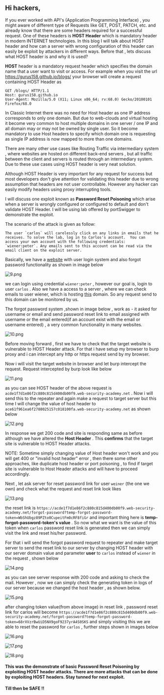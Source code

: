 ## Hi hackers,

If you ever worked with API's (Application Programming Interface) , you might aware of different type of Requests like GET, POST, PATCH, etc.  and already know that there are some headers required for a successful request. One of these headers is **HOST Header** which is mandatory header in modern INTERNET technologies. In this blog I will talk about HOST header and how can a server with wrong configuration of this header can easily be exploit by attackers in different ways.
Before that , lets discuss what HOST header is and why it is used?

**HOST** header is a mandatory request header which specifies the domain name that a user want to visit or access. For example when you visit the url https://gurus158.github.io/blogs/ your browser will create a request containing HOST Header as 

```
GET /blogs/ HTTP/1.1
Host: gurus158.github.io
User-Agent: Mozilla/5.0 (X11; Linux x86_64; rv:68.0) Gecko/20100101 Firefox/68.0
```

In Classic Internet there was no need for Host header as one IP address corresponds to only one domain. But due to web-clouds and virtual hosting it become very common to host multiple domains in one server / one IP and  all domain may or may not be owned by single user. So it become mandatory to use Host headers to specify which domain one is requesting as single  IP address is now  mapped to more than one domains.

There are many other use cases like Routing Traffic via intermediary system , where websites are hosted on different back-end servers , but all traffic between the client and servers is routed through an intermediary system. Due to these use cases using HOST header is very neat solution.

Although HOST Header is very important for any request for success but most developers don't give attention for validating this header due to wrong assumption that headers are not user controllable. However any hacker can easily modify headers using proxy interrupting tools. 

I will discuss one exploit known as **Password Reset Poisoning** which arise when a server is wrongly configured or configured to default and don't validate HOST Header. I will be using lab offered by portSwigger to demonstrate the exploit.

The scenario of the attack is given as follow:

```The user `carlos` will carelessly click on any links in emails that he receives. To solve the lab, log in to Carlos's account.  You can access your own account with the following credentials: `wiener:peter`. Any emails sent to this account can be read via the email client on the exploit server.```

Basically, we have a [website](https://ac851f3e1e9e6df380b64d9300d7005c.web-security-academy.net/login) with user login system and also forgot password functionality as shown in image below 

![9.png](https://github.com/gurus158/blogs/blob/gh-pages/images/9.png?raw=true)

we can login using credential  `wiener:peter`  , however our goal is, login to  user `carlos` . Also we have a access to a server , where we can check emails to user wiener, which is hosting [this](https://acf71f451ee46dc380a24d1f01df00ec.web-security-academy.net/) domain. So any request send to this domain can be monitored by us. 

The forgot password system ,shown in image below , work as -   it asked for username or email and send password reset link to email assigned with username or the email entered(if an account exist with the email or username entered) , a very common functionality in many websites.

![10.png](https://github.com/gurus158/blogs/blob/gh-pages/images/10.png?raw=true)

Before moving forward , first we have to check that the target website is vulnerable to HOST Header attack. For that i have setup my browser to burp proxy and  i can intercept any http or https request send by my browser. 

Now i will visit the target website in browser and let burp intercept the request. Request intercepted by burp look like below

![11.png](https://github.com/gurus158/blogs/blob/gh-pages/images/11.png?raw=true)

as you can see HOST header of the above request is ```acde1f7d1e86f2c880c815d400db00f9.web-security-academy.net``` . Now i will send this to the repeater and again make a request to target server but this time I will change the value of host header to ```ace61f961ea6f2788025157c018100fa.web-security-academy.net``` as shown below

![12.png](https://github.com/gurus158/blogs/blob/gh-pages/images/12.png?raw=true)

  In response we get 200 code and site is responding same as before although we have altered the **Host Header** . This **confirms** that the target site is vulnerable to HOST Header attacks. 

NOTE: Sometime simply changing value of Host header won't work and you will get 400 or "invalid host header" error , then there some other approaches, like duplicate host header or port poisoning ,  to find if target site is vulnerable to Host Header attacks and will have to proceed accordingly. 

Next , let ask server for reset password link for user  `weiner` (the one we own) and check what the request and reset link look likes

![13.png](https://github.com/gurus158/blogs/blob/gh-pages/images/13.png?raw=true)

the reset link is `https://acde1f7d1e86f2c880c815d400db00f9.web-security-academy.net/forgot-password?temp-forgot-password-token=WbShUbgz89PZto0CupeitFm0cRF8fiGr` and important thing here is **temp-forgot-password-token's value** . So now what we want is the value of this token when `carlos` password reset link is generated then we can simply visit the link and reset his/her password. 

For that i will send the forgot password request to repeater and make target server to send the reset link to our server by changing HOST header with our server domain value and parameter **user** to `carlos` instead of `wiener` in the request , shown below 

![14.png](https://github.com/gurus158/blogs/blob/gh-pages/images/14.png?raw=true)

as you can see server response with 200 code  and asking to check the mail. However , now we can simply check the generating token in logs of our server because we changed the host header  , as shown below. 

 ![15.png](https://github.com/gurus158/blogs/blob/gh-pages/images/15.png?raw=true)

after changing token value(from above image) in reset link , password reset link for carlos will become `https://acde1f7d1e86f2c880c815d400db00f9.web-security-academy.net/forgot-password?temp-forgot-password-token=68rXVzrBwUiD5NX9goF9237yrA4S0SKS` and simply visiting this we are able to reset the password for `carlos` , further steps shown in images below

 ![16.png](https://github.com/gurus158/blogs/blob/gh-pages/images/16.png?raw=true)

![17.png](https://github.com/gurus158/blogs/blob/gh-pages/images/17.png?raw=true)

![18.png](https://github.com/gurus158/blogs/blob/gh-pages/images/18.png?raw=true)



#### This was the demonstrate of basic **Password Reset Poisoning** by exploiting HOST header attacks. There are more attacks that can be done by exploiting HOST headers. Stay tunned for next exploit.

#### Till then be SAFE !!   

